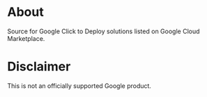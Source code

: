 # About

Source for Google Click to Deploy solutions listed on
Google Cloud Marketplace.

# Disclaimer

This is not an officially supported Google product.
